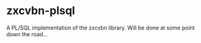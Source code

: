 # zxcvbn-plsql
A PL/SQL implementation of the zxcvbn library.
Will be done at some point down the road...
